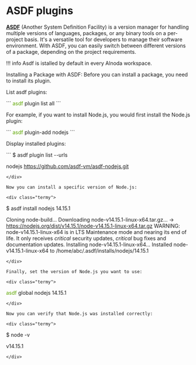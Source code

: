 # ASDF plugins

[__ASDF__](https://asdf-vm.com/) (Another System Definition Facility) is a version manager for handling multiple versions of languages, packages, or any binary 
tools on a per-project basis. It's a versatile tool for developers to manage their software environment. With ASDF, you can easily 
switch between different versions of a package, depending on the project requirements.

!!! info 
    Asdf is istalled by default in every Alnoda workspace. 

Installing a Package with ASDF: Before you can install a package, you need to install its plugin.  

List asdf plugins:

<div class="termy">
```
<font color="#5EA702">asdf</font> plugin list all 
```
</div>


For example, if you want to install Node.js, you would first install the Node.js plugin:

<div class="termy">
```
<font color="#5EA702">asdf</font> plugin-add nodejs
```
</div>

Display installed plugins:

<div class="termy">
```
$ asdf plugin list --urls 

nodejs   https://github.com/asdf-vm/asdf-nodejs.git
```
</div>

Now you can install a specific version of Node.js:

<div class="termy">
```
$ asdf install nodejs 14.15.1

Cloning node-build...
Downloading node-v14.15.1-linux-x64.tar.gz...
-> https://nodejs.org/dist/v14.15.1/node-v14.15.1-linux-x64.tar.gz
WARNING: node-v14.15.1-linux-x64 is in LTS Maintenance mode and nearing its end of life.
It only receives *critical* security updates, *critical* bug fixes and documentation updates.
Installing node-v14.15.1-linux-x64...
Installed node-v14.15.1-linux-x64 to /home/abc/.asdf/installs/nodejs/14.15.1
```
</div>

Finally, set the version of Node.js you want to use:

<div class="termy">
```
<font color="#5EA702">asdf</font> global nodejs 14.15.1
```
</div>

Now you can verify that Node.js was installed correctly:

<div class="termy">
```
$ node -v

v14.15.1
```
</div>
